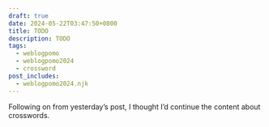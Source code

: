 ```yaml
---
draft: true
date: 2024-05-22T03:47:50+0800
title: TODO
description: TODO
tags:
  - weblogpomo
  - weblogpomo2024
  - crossword
post_includes:
  - weblogpomo2024.njk
---
```


Following on from yesterday’s post, I thought I’d continue the content about crosswords.

